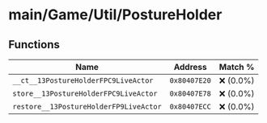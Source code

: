 # main/Game/Util/PostureHolder

## Functions

| Name | Address | Match % |
|------|---------|---------|
| `__ct__13PostureHolderFPC9LiveActor` | `0x80407E20` | :x: (0.0%) |
| `store__13PostureHolderFPC9LiveActor` | `0x80407E78` | :x: (0.0%) |
| `restore__13PostureHolderFP9LiveActor` | `0x80407ECC` | :x: (0.0%) |